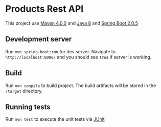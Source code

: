 # Products Rest API

This project use [Maven 4.0.0](https://maven.apache.org/index.html) and [Java 8](https://www.java.com/en/download/) and [Spring Boot 2.0.5](https://spring.io/projects/spring-boot)

## Development server

Run `mvn spring-boot:run` for dev server. Navigate to `http://localhost:8080/` and you should see `true` if server is working.

## Build

Run `mvn compile` to build project. The build artifacts will be stored in the `/target` directory.

## Running tests

Run `mvn test` to execute the unit tests via [JUnit](https://junit.org/junit4/)
